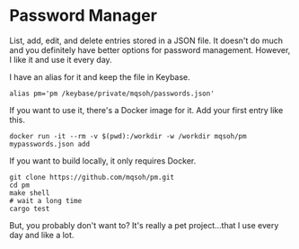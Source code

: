 # Password Manager

List, add, edit, and delete entries stored in a JSON file. It doesn't do much
and you definitely have better options for password management. However, I like
it and use it every day.

I have an alias for it and keep the file in Keybase.

    alias pm='pm /keybase/private/mqsoh/passwords.json'

If you want to use it, there's a Docker image for it. Add your first entry like
this.

    docker run -it --rm -v $(pwd):/workdir -w /workdir mqsoh/pm mypasswords.json add

If you want to build locally, it only requires Docker.

    git clone https://github.com/mqsoh/pm.git
    cd pm
    make shell
    # wait a long time
    cargo test

But, you probably don't want to? It's really a pet project...that I use every
day and like a lot.
